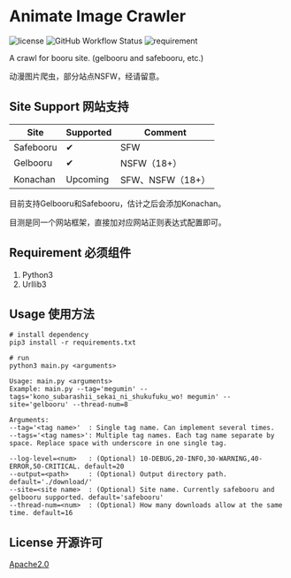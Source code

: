 # Animate Image Crawler
![license](https://img.shields.io/github/license/LittleJake/animate-image-crawler)
![GitHub Workflow Status](https://img.shields.io/github/workflow/status/LittleJake/animate-image-crawler/build)
![requirement](https://img.shields.io/badge/python-%3E=3.0-blue)


A crawl for booru site. (gelbooru and safebooru, etc.)

动漫图片爬虫，部分站点NSFW，经请留意。



## Site Support 网站支持

| Site      | Supported | Comment          |
| --------- | --------- | ---------------- |
| Safebooru | ✔         | SFW              |
| Gelbooru  | ✔         | NSFW（18+）      |
| Konachan  | Upcoming  | SFW、NSFW（18+） |


目前支持Gelbooru和Safebooru，估计之后会添加Konachan。

目测是同一个网站框架，直接加对应网站正则表达式配置即可。



## Requirement 必须组件

1. Python3
2. Urllib3



## Usage 使用方法

```shell
# install dependency
pip3 install -r requirements.txt

# run
python3 main.py <arguments>
```

```
Usage: main.py <arguments>
Example: main.py --tag='megumin' --tags='kono_subarashii_sekai_ni_shukufuku_wo! megumin' --site='gelbooru' --thread-num=8

Arguments:
--tag='<tag name>'  : Single tag name. Can implement several times.
--tags='<tag names>': Multiple tag names. Each tag name separate by space. Replace space with underscore in one single tag.

--log-level=<num>   : (Optional) 10-DEBUG,20-INFO,30-WARNING,40-ERROR,50-CRITICAL. default=20
--output=<path>     : (Optional) Output directory path. default='./download/'
--site=<site name>  : (Optional) Site name. Currently safebooru and gelbooru supported. default='safebooru'
--thread-num=<num>  : (Optional) How many downloads allow at the same time. default=16
```



## License 开源许可

[Apache2.0](LICENSE)
